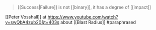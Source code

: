 > [[Success|Failure]] is not [[binary]], it has a degree of [[impact]]

[[Peter Vosshall]] at https://www.youtube.com/watch?v=swQbA4zub20&t=403s about [[Blast Radius]] #paraphrased 